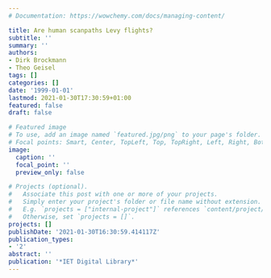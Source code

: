 ```yaml
---
# Documentation: https://wowchemy.com/docs/managing-content/

title: Are human scanpaths Levy flights?
subtitle: ''
summary: ''
authors:
- Dirk Brockmann
- Theo Geisel
tags: []
categories: []
date: '1999-01-01'
lastmod: 2021-01-30T17:30:59+01:00
featured: false
draft: false

# Featured image
# To use, add an image named `featured.jpg/png` to your page's folder.
# Focal points: Smart, Center, TopLeft, Top, TopRight, Left, Right, BottomLeft, Bottom, BottomRight.
image:
  caption: ''
  focal_point: ''
  preview_only: false

# Projects (optional).
#   Associate this post with one or more of your projects.
#   Simply enter your project's folder or file name without extension.
#   E.g. `projects = ["internal-project"]` references `content/project/deep-learning/index.md`.
#   Otherwise, set `projects = []`.
projects: []
publishDate: '2021-01-30T16:30:59.414117Z'
publication_types:
- '2'
abstract: ''
publication: '*IET Digital Library*'
---
```

